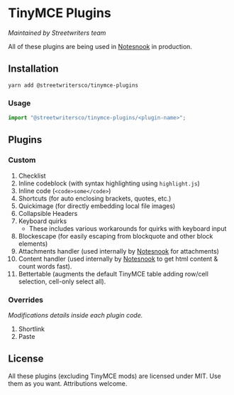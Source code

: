 # TinyMCE Plugins

_Maintained by Streetwriters team_

All of these plugins are being used in [Notesnook](https://notesnook.com/) in production.

## Installation

```
yarn add @streetwritersco/tinymce-plugins
```

### Usage

```jsx
import "@streetwritersco/tinymce-plugins/<plugin-name>";
```

## Plugins

### Custom

1. Checklist
2. Inline codeblock (with syntax highlighting using `highlight.js`)
3. Inline code (`<code>some</code>`)
4. Shortcuts (for auto enclosing brackets, quotes, etc.)
5. Quickimage (for directly embedding local file images)
6. Collapsible Headers
7. Keyboard quirks
   - These includes various workarounds for quirks with keyboard input
8. Blockescape (for easily escaping from blockquote and other block elements)
9. Attachments handler (used internally by [Notesnook](https://app.notesnook.com/) for attachments)
10. Content handler (used internally by [Notesnook](https://app.notesnook.com/) to get html content & count words fast).
11. Bettertable (augments the default TinyMCE table adding row/cell selection, cell-only select all).

### Overrides

_Modifications details inside each plugin code._

1. Shortlink
2. Paste

## License

All these plugins (excluding TinyMCE mods) are licensed under MIT. Use them as you want. Attributions welcome.
